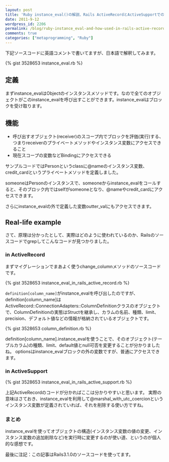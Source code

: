 ```yaml
---
layout: post
title: 'Ruby instance_eval()の解説、Rails ActiveRecordとActiveSupportでの応用例'
date: 2011-9-12
wordpress_id: 2206
permalink: /blog/ruby-instance_eval-and-how-used-in-rails-active-record-and-active-support
comments: true
categories: ["metaprogramming", "Ruby"]
---
```

下記ソースコードに英語コメントで書いてますが、日本語で解釈してみます。

{% gist 3528653 instance_eval.rb %}

## 定義
まずinstance_evalはObjectのインスタンスメソッドです。なので全てのオブジェクトがこのinstance_evalを呼び出すことができます。instance_evalはブロックを受け取ります。

## 機能
+  呼び出すオブジェクト(receiver)のスコープ内でブロックを評価(実行)する、つまりreceiverのプライベートメソッドやインスタンス変数にアクセスできること
+  現在スコープの変数などBindingにアクセスできる

サンプルコードではPersonというclassに@nameのインスタンス変数、credit_cardというプライベートメソッドを定義しました。

someoneはPersonのインスタンスで、someoneからinstance_evalをコールすると、そのブロック内ではselfがsomeoneとなり、@nameやcredit_cardにアクセスできます。

さらにinstance_evalの外で定義した変数outter_valにもアクセスできます。

## Real-life example
さて、原理は分かったとして、実際はどのように使われているのか、Railsのソースコードでgrepしてこんなコードが見つかりました。

### in ActiveRecord
まずマイグレーションでまあよく使うchange_columnメソッドのソースコードです。

{% gist 3528653 instance_eval_in_rails_active_record.rb %}

`definition[column_name]`がinstance_evalを呼び出したのですが、definition[column_name]はActiveRecord::ConnectionAdapters::ColumnDefinitionクラスのオブジェクトで、ColumnDefinitionの実態はStructを継承し、カラムの名前、種類、limit、precision、デフォルト値などの情報が格納されているオブジェクトです。

{% gist 3528653 column_definition.rb %}

definition[column_name].instance_evalを使うことで、そのオブジェクト(テーブルカラム)の種類、limit、default値とnull可否を変更することが分かりましたね。
optionsはinstance_evalブロックの外の変数ですが、普通にアクセスできます。

### in ActiveSupport ###

{% gist 3528653 instance_eval_in_rails_active_support.rb %}

上記ActiveRecordのコードが分かればここは分かりやすいと思います。
実際の意味はさておき、instance_evalを利用して@marshal_with_utc_coercionというインスタンス変数が定義されていれば、それを削除する使い方ですね。

### まとめ
instance_evalを使ってオブジェクトの構造(インスタンス変数の値の変更、インスタンス変数の追加削除など)を実行時に変更するのが使い道、というのが個人的な感想です。

最後に注記：この記事はRails3.1.0のソースコードを使ってます。
